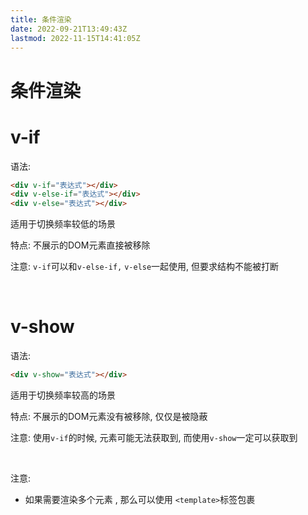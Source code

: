 ```yaml
---
title: 条件渲染
date: 2022-09-21T13:49:43Z
lastmod: 2022-11-15T14:41:05Z
---
```


# 条件渲染

# v-if

语法: 

```html
<div v-if="表达式"></div>
<div v-else-if="表达式"></div>
<div v-else="表达式"></div>
```

适用于切换频率较低的场景

特点: 不展示的DOM元素直接被移除

注意: `v-if`可以和`v-else-if,` `v-else`一起使用, 但要求结构不能被打断

‍

# v-show

语法:

```html
<div v-show="表达式"></div>
```

适用于切换频率较高的场景

特点: 不展示的DOM元素没有被移除, 仅仅是被隐蔽

注意: 使用`v-if`的时候, 元素可能无法获取到, 而使用`v-show`一定可以获取到

‍

注意: 

* 如果需要渲染多个元素 , 那么可以使用 `<template>`​标签包裹

‍

